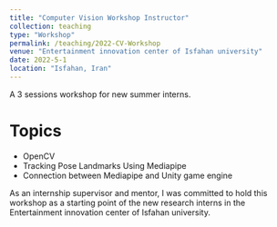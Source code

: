 ```yaml
---
title: "Computer Vision Workshop Instructor"
collection: teaching
type: "Workshop"
permalink: /teaching/2022-CV-Workshop
venue: "Entertainment innovation center of Isfahan university"
date: 2022-5-1
location: "Isfahan, Iran"
---
```


A 3 sessions workshop for new summer interns.

Topics
======
* OpenCV
* Tracking Pose Landmarks Using Mediapipe
* Connection between Mediapipe and Unity game engine

As an internship supervisor and mentor, I was committed to hold this workshop as a starting point of the new research interns in the Entertainment innovation center of Isfahan university.
